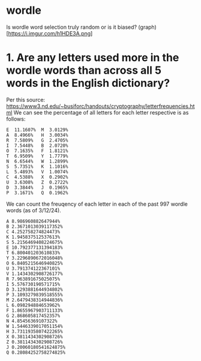 # wordle
Is wordle word selection truly random or is it biased?
(graph)[https://i.imgur.com/h1HDE3A.png]

# 1. Are any letters used more in the wordle words than across all 5 words in the English dictionary?
Per this source: https://www3.nd.edu/~busiforc/handouts/cryptography/letterfrequencies.html
We can see the percentage of all letters for each letter respective is as follows:
```
E  11.1607%  M  3.0129%
A  8.4966%   H  3.0034%
R  7.5809%   G  2.4705%
I  7.5448%   B  2.0720%
O  7.1635%   F  1.8121%
T  6.9509%   Y  1.7779%
N  6.6544%   W  1.2899%
S  5.7351%   K  1.1016%
L  5.4893%   V  1.0074%
C  4.5388%   X  0.2902%
U  3.6308%   Z  0.2722%
D  3.3844%   J  0.1965%
P  3.1671%   Q  0.1962%
```
We can count the freuqency of each letter in each of the past 997 wordle words (as of 3/12/24).
```
A 8.986960882647944%
B 2.3671013039117352%
C 4.252758274824473%
K 1.945837512537613%
S 5.2156469408224675%
E 10.792377131394183%
T 6.800401203610833%
Y 3.2296890672016048%
O 6.8405215646940825%
U 3.791374122367101%
V 1.1434302908726177%
R 7.963891675025075%
I 5.576730190571715%
D 3.1293881644934802%
P 3.1093279839518555%
M 2.6479438314944836%
L 6.098294884653962%
F 1.8655967903711133%
G 2.868605817452357%
N 4.85456369107322%
W 1.5446339017051154%
H 3.7311935807422265%
X 0.3811434302908726%
Z 0.3811434302908726%
J 0.20060180541624875%
Q 0.28084252758274825%
```
